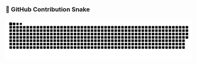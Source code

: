 ### 🐍 GitHub Contribution Snake  
![GitHub Snake Animation](https://raw.githubusercontent.com/sandilokaa/snk/output/github-contribution-grid-snake.svg)
